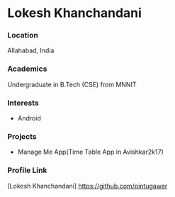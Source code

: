 # Lokesh Khanchandani

### Location

Allahabad, India

### Academics

Undergraduate in B.Tech (CSE) from MNNIT

### Interests

- Android

### Projects

- Manage Me App(Time Table App in Avishkar2k17)

### Profile Link

[Lokesh Khanchandani] https://github.com/pintugawar
